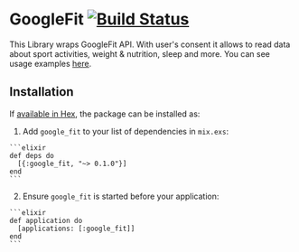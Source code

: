 # GoogleFit [![Build Status](https://travis-ci.org/tsubery/google_fit.svg?branch=master)](https://travis-ci.org/tsubery/google_fit)

This Library wraps GoogleFit API. With user's consent it allows to read data about sport activities, weight & nutrition, sleep and more.
You can see usage examples [here](../master/test/regression_test.exs#L71).

## Installation

If [available in Hex](https://hex.pm/docs/publish), the package can be installed as:

  1. Add `google_fit` to your list of dependencies in `mix.exs`:

    ```elixir
    def deps do
      [{:google_fit, "~> 0.1.0"}]
    end
    ```

  2. Ensure `google_fit` is started before your application:

    ```elixir
    def application do
      [applications: [:google_fit]]
    end
    ```

